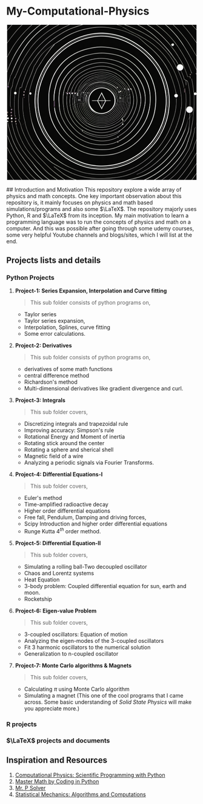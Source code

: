 # My-Computational-Physics
<p align="center">
   <img src="computational physics logo.png" alt="Computational physics logo" style="width:500px;"/>
</p>
## Introduction and Motivation
This repository explore a wide array of physics and math concepts. One key important observation about this repository is, it mainly focuses on physics and math based simulations/programs and also some $\LaTeX$.
The repository majorly uses Python, R and $\LaTeX$ from its inception. My main motivation to learn a programming language was to run the concepts of physics and math on a computer. And this was possible after going through some udemy courses, some very helpful Youtube channels and blogs/sites, which I will list at the end.

## Projects lists and details
### Python Projects

1. **Project-1: Series Expansion, Interpolation and Curve fitting**

   > This sub folder consists of python programs on, 
      - Taylor series
      - Taylor series expansion, 
      - Interpolation, Splines, curve fitting 
      - Some error calculations.

2. **Project-2: Derivatives**

   > This sub folder consists of python programs on,  
      - derivatives of some math functions 
      - central difference method
      - Richardson's method
      - Multi-dimensional derivatives like gradient 
      divergence and curl. 

3. **Project-3: Integrals**

   > This sub folder covers, 
      -  Discretizing integrals and trapezoidal rule 
      - Improving accuracy: Simpson's rule
      - Rotational Energy and Moment of inertia
      - Rotating stick around the center
      - Rotating a sphere and sherical shell
      - Magnetic field of a wire
      - Analyzing a periodic signals via Fourier Transforms.

4. **Project-4: Differential Equations-I**

   > This sub folder covers, 
      - Euler's method
      - Time-amplified radioactive decay
      - Higher order differential equations
      - Free fall, Pendulum, Damping and driving forces, 
      - Scipy Introduction and higher order differential equations
      - Runge Kutta $4^{th}$ order method.

5. **Project-5: Differential Equation-II**

   > This sub folder covers,
      - Simulating a rolling ball-Two decoupled oscillator
      - Chaos and Lorentz systems 
      - Heat Equation
      - 3-body problem: Coupled differential equation for sun, earth and moon.
      - Rocketship  

6. **Project-6: Eigen-value Problem**
   
   > This sub folder covers,
      - 3-coupled oscillators: Equation of motion
      - Analyzing the eigen-modes of the 3-coupled oscillators
      - Fit 3 harmonic oscillators to the numerical solution
      - Generalization to n-coupled oscillator

7. **Project-7: Monte Carlo algorithms \& Magnets**

   > This sub folder covers,
      
      - Calculating $\pi$ using Monte Carlo algorithm
      - Simulating a magnet (This one of the cool programs that I came across. Some basic understanding of _Solid State Physics_ will make you appreciate more.) 

### R projects

### $\LaTeX$ projects and documents


## Inspiration and Resources
1. [Computational Physics: Scientific Programming with Python](https://www.udemy.com/share/10603w3@d0xJBjGS2lUSrukWBJ1yuQnS7s5CFpr6PhcOq1l_R2Zu5rsCK1LxWZpjEvsgAyRi-w==/)
2. [Master Math by Coding in Python](https://www.udemy.com/share/101X5e3@SJDZvrWAGp3Aq1WwM_8D6nafOvA_xind8Vrc_pyBs1Qf8QJlURmrFlav9nKALFrSxA==/)
3. [Mr. P Solver](https://www.youtube.com/c/MrPSolver)
4. [Statistical Mechanics: Algorithms and Computations](https://www.coursera.org/programs/amc-faculty-development-hub-h8tbp/learn/statistical-mechanics)


